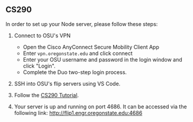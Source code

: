## CS290

In order to set up your Node server, please follow these steps:
1. Connect to OSU's VPN   
    - Open the Cisco AnyConnect Secure Mobility Client App        
    - Enter `vpn.oregonstate.edu` and click connect   
    - Enter your OSU username and password in the login window and click "Login". 
    - Complete the Duo two-step login process.   
    
2. SSH into OSU's flip servers using VS Code.
3. Follow the [CS290 Tutorial](https://canvas.oregonstate.edu/courses/1798811/pages/using-node-on-the-engineering-servers).    
4. Your server is up and running on port 4686. It can be accessed via the following link: http://flip1.engr.oregonstate.edu:4686  
